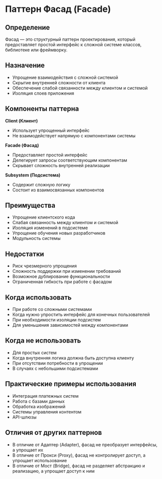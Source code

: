 # Паттерн Фасад (Facade)
## Определение
Фасад — это структурный паттерн проектирования, который предоставляет простой интерфейс к сложной системе классов, библиотеке или фреймворку.

## Назначение
- Упрощение взаимодействия с сложной системой
- Скрытие внутренней сложности от клиента
- Обеспечение слабой связанности между клиентом и системой
- Изоляция слоев приложения

## Компоненты паттерна
**Client (Клиент)**
- Использует упрощенный интерфейс
- Не взаимодействует напрямую с компонентами системы

**Facade (Фасад)**
- Предоставляет простой интерфейс
- Делегирует запросы соответствующим компонентам
- Скрывает сложность внутренней реализации

**Subsystem (Подсистема)**
- Содержит сложную логику
- Состоит из взаимосвязанных компонентов

## Преимущества
- Упрощение клиентского кода
- Слабая связанность между клиентом и системой
- Изоляция изменений в подсистеме
- Упрощение обучения новых разработчиков
- Модульность системы

## Недостатки
- Риск чрезмерного упрощения
- Сложность поддержки при изменении требований
- Возможное дублирование функциональности
- Ограниченная гибкость при работе с фасадом

## Когда использовать
- При работе со сложными системами
- Когда нужно упростить интерфейс для конечных пользователей
- При необходимости изоляции подсистем
- Для уменьшения зависимостей между компонентами

## Когда не использовать
- Для простых систем
- Когда внутренняя логика должна быть доступна клиенту
- При отсутствии потребности в упрощении
- В случаях с небольшими подсистемами

## Практические примеры использования
- Интеграция платежных систем
- Работа с базами данных
- Обработка изображений
- Системы управления контентом
- API-шлюзы

## Отличия от других паттернов
- В отличие от Адаптер (Adapter), фасад не преобразует интерфейсы, а упрощает их
- В отличие от Прокси (Proxy), фасад не контролирует доступ, а упрощает использование
- В отличие от Мост (Bridge), фасад не разделяет абстракцию и реализацию, а упрощает доступ к ним